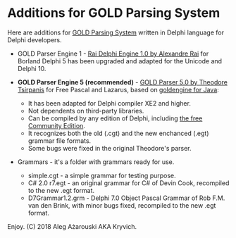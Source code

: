 # Additions for GOLD Parsing System
Here are additions for [GOLD Parsing System](http://www.goldparser.org) written in Delphi language for Delphi developers.

* GOLD Parser Engine 1 - [Rai Delphi Engine 1.0 by Alexandre Rai](http://www.goldparser.org/engine/1/delphi/index.htm) for Borland Delphi 5 has been upgraded and adapted for the Unicode and Delphi 10.

* **GOLD Parser Engine 5 (recommended)** - [GOLD Parser 5.0 by Theodore Tsirpanis](https://gitlab.com/teo-tsirpanis/gold-parser-lazarus) for Free Pascal and Lazarus, based on [goldengine for Java](https://github.com/ridencww/goldengine):
  * It has been adapted for Delphi compiler XE2 and higher.
  * Not dependents on third-party libraries.
  * Can be compiled by any edition of Delphi, including [the free Community Edition](https://www.embarcadero.com/products/delphi/starter).
  * It recognizes both the old (.cgt) and the new enchanced (.egt) grammar file formats.
  * Some bugs were fixed in the original Theodore's parser.

* Grammars - it's a folder with grammars ready for use.
  * simple.cgt - a simple grammar for testing purpose.
  * C# 2.0 r7.egt - an original grammar for C# of Devin Cook, recompiled to the new .egt format.
  * D7Grammar1.2.grm - Delphi 7.0 Object Pascal Grammar of Rob F.M. van den Brink, with minor bugs fixed, recompiled to the new .egt format.

Enjoy.
(C) 2018 Aleg Ażarouski AKA Kryvich.
